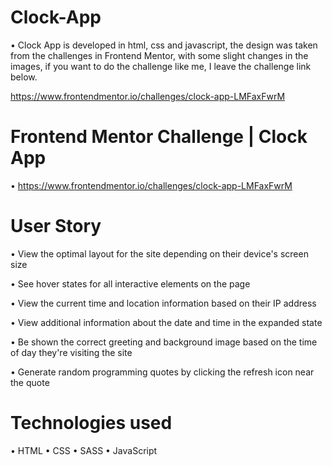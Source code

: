 # Clock-App

  • Clock App is developed in html, css and javascript, the design was taken from the challenges in Frontend Mentor, with some slight changes in the images, if you want to do the     challenge like me, I leave the challenge link below.
  
  https://www.frontendmentor.io/challenges/clock-app-LMFaxFwrM
  
# Frontend Mentor Challenge | Clock App
  
  • https://www.frontendmentor.io/challenges/clock-app-LMFaxFwrM   

# User Story

  • View the optimal layout for the site depending on their device's screen size

  • See hover states for all interactive elements on the page

  • View the current time and location information based on their IP address

  • View additional information about the date and time in the expanded state

  • Be shown the correct greeting and background image based on the time of day they're visiting the site

  • Generate random programming quotes by clicking the refresh icon near the quote
  
# Technologies used
  
  • HTML • CSS • SASS • JavaScript 

